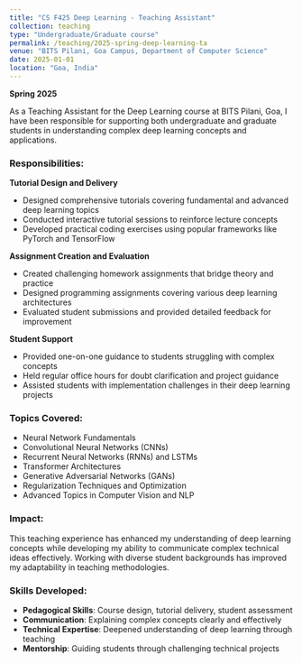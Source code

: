 ```yaml
---
title: "CS F425 Deep Learning - Teaching Assistant"
collection: teaching
type: "Undergraduate/Graduate course"
permalink: /teaching/2025-spring-deep-learning-ta
venue: "BITS Pilani, Goa Campus, Department of Computer Science"
date: 2025-01-01
location: "Goa, India"
---
```


**Spring 2025**

As a Teaching Assistant for the Deep Learning course at BITS Pilani, Goa, I have been responsible for supporting both undergraduate and graduate students in understanding complex deep learning concepts and applications.

### Responsibilities:

**Tutorial Design and Delivery**
- Designed comprehensive tutorials covering fundamental and advanced deep learning topics
- Conducted interactive tutorial sessions to reinforce lecture concepts
- Developed practical coding exercises using popular frameworks like PyTorch and TensorFlow

**Assignment Creation and Evaluation**
- Created challenging homework assignments that bridge theory and practice
- Designed programming assignments covering various deep learning architectures
- Evaluated student submissions and provided detailed feedback for improvement

**Student Support**
- Provided one-on-one guidance to students struggling with complex concepts
- Held regular office hours for doubt clarification and project guidance
- Assisted students with implementation challenges in their deep learning projects

### Topics Covered:
- Neural Network Fundamentals
- Convolutional Neural Networks (CNNs)
- Recurrent Neural Networks (RNNs) and LSTMs
- Transformer Architectures
- Generative Adversarial Networks (GANs)
- Regularization Techniques and Optimization
- Advanced Topics in Computer Vision and NLP

### Impact:
This teaching experience has enhanced my understanding of deep learning concepts while developing my ability to communicate complex technical ideas effectively. Working with diverse student backgrounds has improved my adaptability in teaching methodologies.

### Skills Developed:
- **Pedagogical Skills**: Course design, tutorial delivery, student assessment
- **Communication**: Explaining complex concepts clearly and effectively
- **Technical Expertise**: Deepened understanding of deep learning through teaching
- **Mentorship**: Guiding students through challenging technical projects